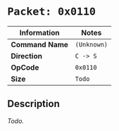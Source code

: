 # `Packet: 0x0110`

| Information               | Notes |
|---                        |---    |
| **Command Name**          | `(Unknown)` |
| **Direction**             | `C -> S` |
| **OpCode**                | `0x0110` |
| **Size**                  | `Todo` |

## Description

_Todo._